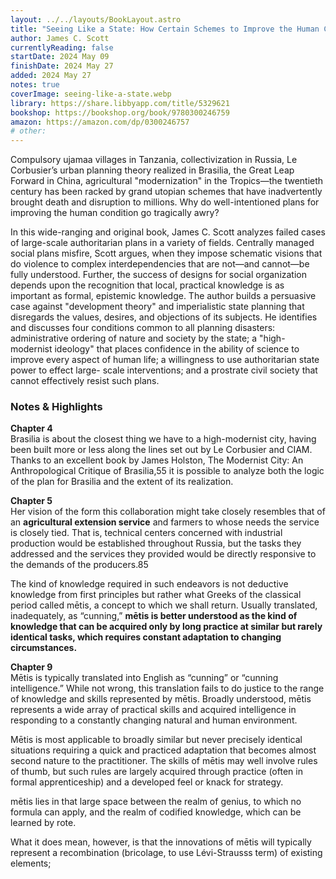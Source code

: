 ```yaml
---
layout: ../../layouts/BookLayout.astro
title: "Seeing Like a State: How Certain Schemes to Improve the Human Condition Have Failed"
author: James C. Scott
currentlyReading: false
startDate: 2024 May 09
finishDate: 2024 May 27
added: 2024 May 27
notes: true
coverImage: seeing-like-a-state.webp
library: https://share.libbyapp.com/title/5329621
bookshop: https://bookshop.org/book/9780300246759
amazon: https://amazon.com/dp/0300246757
# other: 
---
```


Compulsory ujamaa villages in Tanzania, collectivization in Russia, Le Corbusier’s urban planning theory realized in Brasilia, the Great Leap Forward in China, agricultural "modernization" in the Tropics—the twentieth century has been racked by grand utopian schemes that have inadvertently brought death and disruption to millions. Why do well-intentioned plans for improving the human condition go tragically awry?

In this wide-ranging and original book, James C. Scott analyzes failed cases of large-scale authoritarian plans in a variety of fields. Centrally managed social plans misfire, Scott argues, when they impose schematic visions that do violence to complex interdependencies that are not—and cannot—be fully understood. Further, the success of designs for social organization depends upon the recognition that local, practical knowledge is as important as formal, epistemic knowledge. The author builds a persuasive case against "development theory" and imperialistic state planning that disregards the values, desires, and objections of its subjects. He identifies and discusses four conditions common to all planning disasters: administrative ordering of nature and society by the state; a "high-modernist ideology" that places confidence in the ability of science to improve every aspect of human life; a willingness to use authoritarian state power to effect large- scale interventions; and a prostrate civil society that cannot effectively resist such plans.

### Notes & Highlights

**Chapter 4**  
Brasilia is about the closest thing we have to a high-modernist city, having been built more or less along the lines set out by Le Corbusier and CIAM. Thanks to an excellent book by James Holston, The Modernist City: An Anthropological Critique of Brasilia,55 it is possible to analyze both the logic of the plan for Brasilia and the extent of its realization.

**Chapter 5**  
Her vision of the form this collaboration might take closely resembles that of an **agricultural extension service** and farmers to whose needs the service is closely tied. That is, technical centers concerned with industrial production would be established throughout Russia, but the tasks they addressed and the services they provided would be directly responsive to the demands of the producers.85

The kind of knowledge required in such endeavors is not deductive knowledge from first principles but rather what Greeks of the classical period called mētis, a concept to which we shall return. Usually translated, inadequately, as “cunning,” **mētis is better understood as the kind of knowledge that can be acquired only by long practice at similar but rarely identical tasks, which requires constant adaptation to changing circumstances.**

**Chapter 9**  
Mētis is typically translated into English as “cunning” or “cunning intelligence.” While not wrong, this translation fails to do justice to the range of knowledge and skills represented by mētis. Broadly understood, mētis represents a wide array of practical skills and acquired intelligence in responding to a constantly changing natural and human environment.

Mētis is most applicable to broadly similar but never precisely identical situations requiring a quick and practiced adaptation that becomes almost second nature to the practitioner. The skills of mētis may well involve rules of thumb, but such rules are largely acquired through practice (often in formal apprenticeship) and a developed feel or knack for strategy.

mētis lies in that large space between the realm of genius, to which no formula can apply, and the realm of codified knowledge, which can be learned by rote.

What it does mean, however, is that the innovations of mētis will typically represent a recombination (bricolage, to use Lévi-Strausss term) of existing elements;